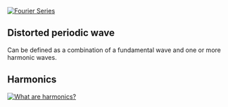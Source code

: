 
[![Fourier Series](https://res.cloudinary.com/marcomontalbano/image/upload/v1635578158/video_to_markdown/images/youtube--ENrQNiXfaLk-c05b58ac6eb4c4700831b2b3070cd403.jpg)](https://www.youtube.com/watch?v=ENrQNiXfaLk "Fourier Series")

## Distorted periodic wave
   Can be defined as a combination of a fundamental wave and one or more harmonic waves.
   
## Harmonics
   [![What are harmonics?](https://res.cloudinary.com/marcomontalbano/image/upload/v1636627644/video_to_markdown/images/youtube--znbfY-tXROk-c05b58ac6eb4c4700831b2b3070cd403.jpg)](https://www.youtube.com/watch?v=znbfY-tXROk "What are harmonics?")
